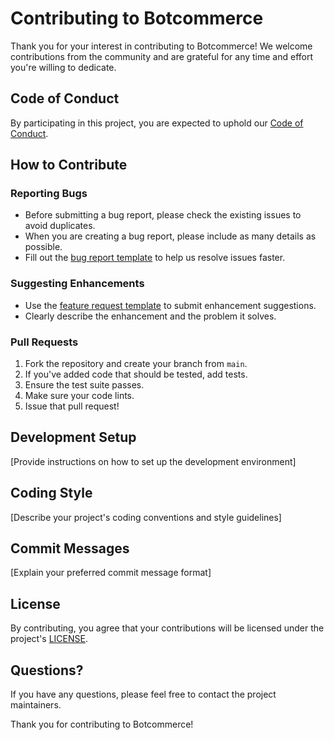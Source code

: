 # Contributing to Botcommerce

Thank you for your interest in contributing to Botcommerce! We welcome contributions from the community and are grateful for any time and effort you're willing to dedicate.

## Code of Conduct

By participating in this project, you are expected to uphold our [Code of Conduct](CODE_OF_CONDUCT.md).

## How to Contribute

### Reporting Bugs

- Before submitting a bug report, please check the existing issues to avoid duplicates.
- When you are creating a bug report, please include as many details as possible.
- Fill out the [bug report template](/.github/ISSUE_TEMPLATE/bug_report.md) to help us resolve issues faster.

### Suggesting Enhancements

- Use the [feature request template](/.github/ISSUE_TEMPLATE/feature_request.md) to submit enhancement suggestions.
- Clearly describe the enhancement and the problem it solves.

### Pull Requests

1. Fork the repository and create your branch from `main`.
2. If you've added code that should be tested, add tests.
3. Ensure the test suite passes.
4. Make sure your code lints.
5. Issue that pull request!

## Development Setup

[Provide instructions on how to set up the development environment]

## Coding Style

[Describe your project's coding conventions and style guidelines]

## Commit Messages

[Explain your preferred commit message format]

## License

By contributing, you agree that your contributions will be licensed under the project's [LICENSE](LICENSE).

## Questions?

If you have any questions, please feel free to contact the project maintainers.

Thank you for contributing to Botcommerce!

